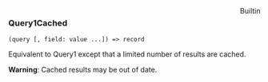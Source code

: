 <div style="float:right"><span class="builtin">Builtin</span></div>

### Query1Cached

``` suneido
(query [, field: value ...]) => record
```

Equivalent to Query1 except that a limited number of results are cached.

**Warning**: Cached results may be out of date.